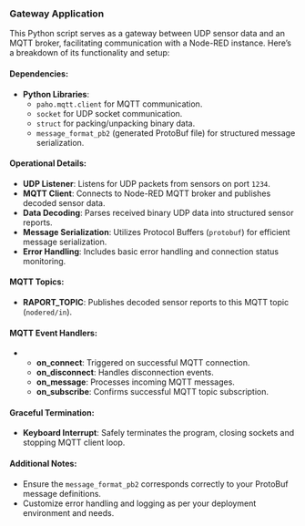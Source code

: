 ### Gateway Application

This Python script serves as a gateway between UDP sensor data and an MQTT broker, facilitating communication with a Node-RED instance. Here’s a breakdown of its functionality and setup:

#### Dependencies:
- **Python Libraries**:
  - `paho.mqtt.client` for MQTT communication.
  - `socket` for UDP socket communication.
  - `struct` for packing/unpacking binary data.
  - `message_format_pb2` (generated ProtoBuf file) for structured message serialization.

#### Operational Details:
- **UDP Listener**: Listens for UDP packets from sensors on port `1234`.
- **MQTT Client**: Connects to Node-RED MQTT broker and publishes decoded sensor data.
- **Data Decoding**: Parses received binary UDP data into structured sensor reports.
- **Message Serialization**: Utilizes Protocol Buffers (`protobuf`) for efficient message serialization.
- **Error Handling**: Includes basic error handling and connection status monitoring.

#### MQTT Topics:
- **RAPORT_TOPIC**: Publishes decoded sensor reports to this MQTT topic (`nodered/in`).

#### MQTT Event Handlers:
- - **on_connect**: Triggered on successful MQTT connection.
  - **on_disconnect**: Handles disconnection events.
  - **on_message**: Processes incoming MQTT messages.
  - **on_subscribe**: Confirms successful MQTT topic subscription.

#### Graceful Termination:
- **Keyboard Interrupt**: Safely terminates the program, closing sockets and stopping MQTT client loop.

#### Additional Notes:
- Ensure the `message_format_pb2` corresponds correctly to your ProtoBuf message definitions.
- Customize error handling and logging as per your deployment environment and needs.
